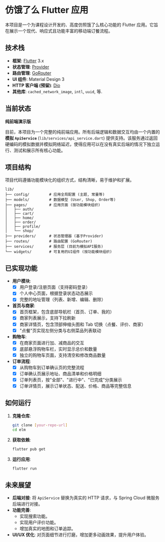 # 仿饿了么 Flutter 应用

本项目是一个为课程设计开发的、高度仿照饿了么核心功能的 Flutter 应用。它旨在展示一个现代、响应式且功能丰富的移动端订餐流程。

##  技术栈

- **框架**: [Flutter](https://flutter.dev/) 3.x
- **状态管理**: [Provider](https://pub.dev/packages/provider)
- **路由管理**: [GoRouter](https://pub.dev/packages/go_router)
- **UI 组件**: Material Design 3
- **HTTP 客户端 (预留)**: [Dio](https://pub.dev/packages/dio)
- **其他库**: `cached_network_image`, `intl`, `uuid`, 等.

## 当前状态

**纯前端演示版**

目前，本项目为一个完整的纯前端应用。所有后端逻辑和数据交互均由一个内置的 **模拟 `ApiService`** (`lib/services/api_service.dart`) 提供支持。该服务通过返回硬编码的模拟数据并模拟网络延迟，使得应用可以在没有真实后端的情况下独立运行、测试和展示所有核心功能。

## 项目结构

项目代码遵循功能模块化的组织方式，结构清晰，易于维护和扩展。

```
lib/
├── config/         # 应用全局配置 (主题, 常量等)
├── models/         # 数据模型 (User, Shop, Order等)
├── pages/          # 应用页面 (按功能模块组织)
│   ├── auth/
│   ├── cart/
│   ├── home/
│   ├── order/
│   ├── profile/
│   └── shop/
├── providers/      # 状态管理器 (基于Provider)
├── routes/         # 路由配置 (GoRouter)
├── services/       # 服务层 (目前为模拟API服务)
└── widgets/        # 可复用的UI组件 (按功能模块组织)
```

## 已实现功能

- **用户模块**:
  - [x] 用户登录/注册页面（支持密码登录）
  - [x] 个人中心页面，根据登录状态动态展示
  - [x] 完整的地址管理（列表、新增、编辑、删除）

- **首页与商家**:
  - [x] 首页框架，包含底部导航栏（首页、订单、我的）
  - [x] 商家列表展示，支持下拉刷新
  - [x] 商家详情页，包含顶部伸缩头图和 Tab 切换（点餐、评价、商家）
  - [x] "点餐"页实现左侧分类与右侧菜品列表联动

- **购物车**:
  - [x] 在商家页面进行加、减商品的交互
  - [x] 底部悬浮购物车栏，实时显示总价和数量
  - [x] 独立的购物车页面，支持清空和修改商品数量

- **订单流程**:
  - [x] 从购物车到订单确认页的完整流程
  - [x] 订单确认页展示地址、商品清单和价格明细
  - [x] 订单列表页，按"全部"、"进行中"、"已完成"分类展示
  - [x] 订单详情页，展示订单状态、配送、价格、商品等完整信息

## 如何运行

1.  **克隆仓库**:
    ```bash
    git clone [your-repo-url]
    cd elm
    ```

2.  **获取依赖**:
    ```bash
    flutter pub get
    ```

3.  **运行应用**:
    ```bash
    flutter run
    ```

## 未来展望

- **后端对接**: 将 `ApiService` 替换为真实的 HTTP 请求，与 Spring Cloud 微服务后端进行对接。
- **功能完善**:
  - 实现搜索功能。
  - 实现用户评价功能。
  - 增加真实的地图和订单追踪。
- **UI/UX 优化**: 对页面细节进行打磨，增加更多动画效果，提升用户体验。
